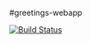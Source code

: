 #greetings-webapp

[![Build Status](https://travis-ci.org/jasongama/greetings-webapp.svg?branch=master)](https://travis-ci.org/jasongama/greetings-webapp)
